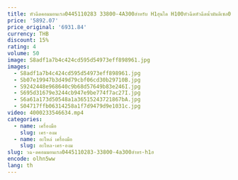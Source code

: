 ```yaml
---
title: หัวฉีดคอมมอนเรล0445110283 33800-4A300สำหรับ H1ฮุนได H100หัวฉีดหัวฉีดน้ำมันดีเซล0445110283 33800-4A300 0445110185
price: '5892.07'
price_original: '6931.84'
currency: THB
discount: 15%
rating: 4
volume: 50
image: S8adf1a7b4c424cd595d54973eff898961.jpg
images:
  - S8adf1a7b4c424cd595d54973eff898961.jpg
  - Sb07e19947b3d49d79cbf06cd30b29710B.jpg
  - S9242448e968640c9b68d57649b83e246I.jpg
  - S695d31679e3244cb947e9be774f7ac27I.jpg
  - S6a61a173d50548a1a36515243721867bA.jpg
  - S04717ffb06314258a1f7d9479d9e1031c.jpg
video: 4000233546634.mp4
categories:
  - name: เครื่องมือ
    slug: เคร-องม
  - name: อะไหล่ เครื่องมือ
    slug: อะไหล-เคร-องม
slug: วฉ-ดคอมมอนเรล0445110283-33800-4a300สำหร-h1ฮ
encode: olhn5ww
lang: th
---
```

  